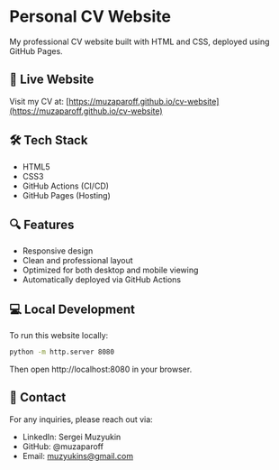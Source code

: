 # Personal CV Website

My professional CV website built with HTML and CSS, deployed using GitHub Pages.

## 🔗 Live Website

Visit my CV at: [https://muzaparoff.github.io/cv-website](https://muzaparoff.github.io/cv-website)

## 🛠 Tech Stack

- HTML5
- CSS3
- GitHub Actions (CI/CD)
- GitHub Pages (Hosting)

## 🔍 Features

- Responsive design
- Clean and professional layout
- Optimized for both desktop and mobile viewing
- Automatically deployed via GitHub Actions

## 💻 Local Development

To run this website locally:

```bash
python -m http.server 8080
```

Then open http://localhost:8080 in your browser.

## 📝 Contact
For any inquiries, please reach out via:

- LinkedIn: Sergei Muzyukin
- GitHub: @muzaparoff
- Email: muzyukins@gmail.com